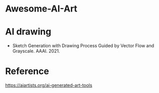 # Awesome-AI-Art


# AI drawing
- Sketch Generation with Drawing Process Guided by Vector Flow and Grayscale. AAAI. 2021. 





# Reference 
https://aiartists.org/ai-generated-art-tools
